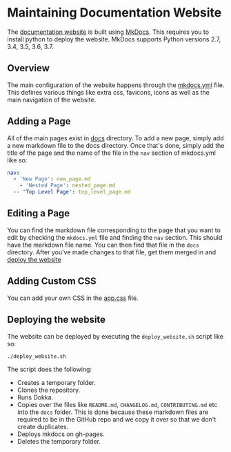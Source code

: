 # Maintaining Documentation Website

The [documentation website](https://uber.github.io/AutoDispose/) is built using [MkDocs](https://squidfunk.github.io/mkdocs-material/). This requires you to install python to deploy the website. MkDocs supports Python versions 2.7, 3.4, 3.5, 3.6, 3.7. 

## Overview

The main configuration of the website happens through the [mkdocs.yml](https://github.com/uber/AutoDispose/blob/master/mkdocs.yml) file. This defines various things like extra css, favicons, icons as well as the main navigation of the website. 

## Adding a Page

All of the main pages exist in [docs](https://github.com/uber/AutoDispose/tree/master/docs) directory. To add a new page, simply add a new markdown file to the docs directory. Once that's done, simply add the title of the page and the name of the file in the `nav` section of mkdocs.yml like so:
```yml
nav:
  - 'New Page': new_page.md
    - 'Nested Page': nested_page.md
  -- 'Top Level Page': top_level_page.md
 ```
 
 ## Editing a Page
 
 You can find the markdown file corresponding to the page that you want to edit by checking the `mkdocs.yml` file and finding the `nav` section. This should have the markdown file name.
You can then find that file in the `docs` directory. After you've made changes to that file, get them merged in and [deploy the website](#deploying-the-website)
 
 ## Adding Custom CSS
 
 You can add your own CSS in the [app.css](https://github.com/uber/AutoDispose/blob/master/docs/css/app.css) file.
 
 ## Deploying the website
 
 The website can be deployed by executing the `deploy_website.sh` script like so:
```bash
./deploy_website.sh
``` 
The script does the following:
 * Creates a temporary folder.
 * Clones the repository.
 * Runs Dokka.
 * Copies over the files like `README.md`, `CHANGELOG.md`, `CONTRIBUTING.md` etc into the `docs` folder. This is done because these markdown files are required to be in the GitHub repo and we copy it over so that we don't create duplicates. 
 * Deploys mkdocs on gh-pages.
 * Deletes the temporary folder.
 

